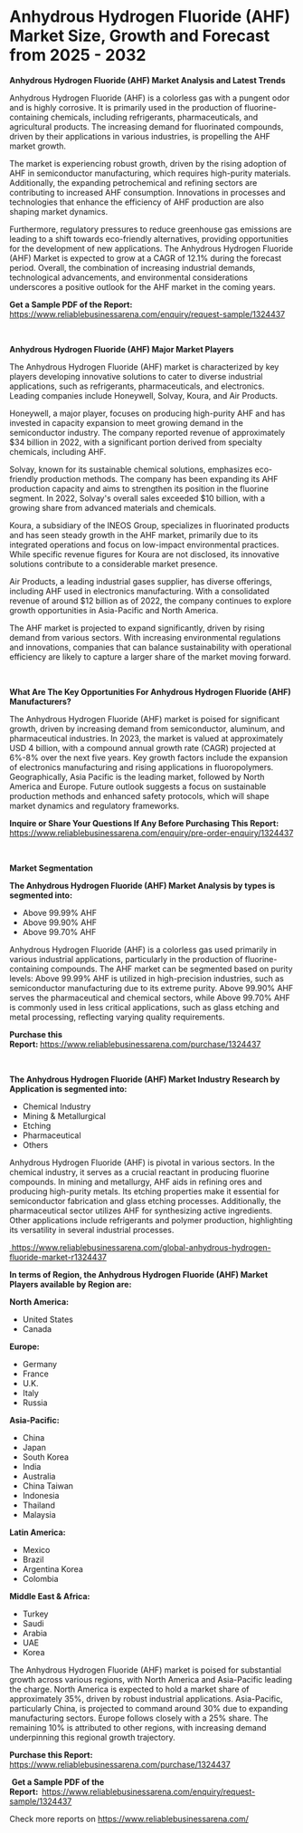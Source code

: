 <p><h1>Anhydrous Hydrogen Fluoride (AHF) Market Size, Growth and Forecast from 2025 - 2032</h1></p><p><strong>Anhydrous Hydrogen Fluoride (AHF) Market Analysis and Latest Trends</strong></p>
<p><p>Anhydrous Hydrogen Fluoride (AHF) is a colorless gas with a pungent odor and is highly corrosive. It is primarily used in the production of fluorine-containing chemicals, including refrigerants, pharmaceuticals, and agricultural products. The increasing demand for fluorinated compounds, driven by their applications in various industries, is propelling the AHF market growth.</p><p>The market is experiencing robust growth, driven by the rising adoption of AHF in semiconductor manufacturing, which requires high-purity materials. Additionally, the expanding petrochemical and refining sectors are contributing to increased AHF consumption. Innovations in processes and technologies that enhance the efficiency of AHF production are also shaping market dynamics.</p><p>Furthermore, regulatory pressures to reduce greenhouse gas emissions are leading to a shift towards eco-friendly alternatives, providing opportunities for the development of new applications. The Anhydrous Hydrogen Fluoride (AHF) Market is expected to grow at a CAGR of 12.1% during the forecast period. Overall, the combination of increasing industrial demands, technological advancements, and environmental considerations underscores a positive outlook for the AHF market in the coming years.</p></p>
<p><strong>Get a Sample PDF of the Report:&nbsp;</strong> <a href="https://www.reliablebusinessarena.com/enquiry/request-sample/1324437?utm_campaign=3170&utm_medium=2&utm_source=Github&utm_content=ia&utm_term=03042025&utm_id=anhydrous-hydrogen-fluoride-ahf">https://www.reliablebusinessarena.com/enquiry/request-sample/1324437</a></p>
<p>&nbsp;</p>
<p><strong>Anhydrous Hydrogen Fluoride (AHF) Major Market Players</strong></p>
<p><p>The Anhydrous Hydrogen Fluoride (AHF) market is characterized by key players developing innovative solutions to cater to diverse industrial applications, such as refrigerants, pharmaceuticals, and electronics. Leading companies include Honeywell, Solvay, Koura, and Air Products.</p><p>Honeywell, a major player, focuses on producing high-purity AHF and has invested in capacity expansion to meet growing demand in the semiconductor industry. The company reported revenue of approximately $34 billion in 2022, with a significant portion derived from specialty chemicals, including AHF.</p><p>Solvay, known for its sustainable chemical solutions, emphasizes eco-friendly production methods. The company has been expanding its AHF production capacity and aims to strengthen its position in the fluorine segment. In 2022, Solvay's overall sales exceeded $10 billion, with a growing share from advanced materials and chemicals.</p><p>Koura, a subsidiary of the INEOS Group, specializes in fluorinated products and has seen steady growth in the AHF market, primarily due to its integrated operations and focus on low-impact environmental practices. While specific revenue figures for Koura are not disclosed, its innovative solutions contribute to a considerable market presence.</p><p>Air Products, a leading industrial gases supplier, has diverse offerings, including AHF used in electronics manufacturing. With a consolidated revenue of around $12 billion as of 2022, the company continues to explore growth opportunities in Asia-Pacific and North America.</p><p>The AHF market is projected to expand significantly, driven by rising demand from various sectors. With increasing environmental regulations and innovations, companies that can balance sustainability with operational efficiency are likely to capture a larger share of the market moving forward.</p></p>
<p>&nbsp;</p>
<p><strong>What Are The Key Opportunities For Anhydrous Hydrogen Fluoride (AHF) Manufacturers?</strong></p>
<p><p>The Anhydrous Hydrogen Fluoride (AHF) market is poised for significant growth, driven by increasing demand from semiconductor, aluminum, and pharmaceutical industries. In 2023, the market is valued at approximately USD 4 billion, with a compound annual growth rate (CAGR) projected at 6%-8% over the next five years. Key growth factors include the expansion of electronics manufacturing and rising applications in fluoropolymers. Geographically, Asia Pacific is the leading market, followed by North America and Europe. Future outlook suggests a focus on sustainable production methods and enhanced safety protocols, which will shape market dynamics and regulatory frameworks.</p></p>
<p><strong>Inquire or Share Your Questions If Any Before Purchasing This Report:</strong> <a href="https://www.reliablebusinessarena.com/enquiry/pre-order-enquiry/1324437?utm_campaign=3170&utm_medium=2&utm_source=Github&utm_content=ia&utm_term=03042025&utm_id=anhydrous-hydrogen-fluoride-ahf">https://www.reliablebusinessarena.com/enquiry/pre-order-enquiry/1324437</a></p>
<p>&nbsp;</p>
<p><strong>Market Segmentation</strong></p>
<p><strong>The Anhydrous Hydrogen Fluoride (AHF) Market Analysis by types is segmented into:</strong></p>
<p><ul><li>Above 99.99% AHF</li><li>Above 99.90% AHF</li><li>Above 99.70% AHF</li></ul></p>
<p><p>Anhydrous Hydrogen Fluoride (AHF) is a colorless gas used primarily in various industrial applications, particularly in the production of fluorine-containing compounds. The AHF market can be segmented based on purity levels: Above 99.99% AHF is utilized in high-precision industries, such as semiconductor manufacturing due to its extreme purity. Above 99.90% AHF serves the pharmaceutical and chemical sectors, while Above 99.70% AHF is commonly used in less critical applications, such as glass etching and metal processing, reflecting varying quality requirements.</p></p>
<p><strong>Purchase this Report:&nbsp;</strong><a href="https://www.reliablebusinessarena.com/purchase/1324437?utm_campaign=3170&utm_medium=2&utm_source=Github&utm_content=ia&utm_term=03042025&utm_id=anhydrous-hydrogen-fluoride-ahf">https://www.reliablebusinessarena.com/purchase/1324437</a></p>
<p>&nbsp;</p>
<p><strong>The Anhydrous Hydrogen Fluoride (AHF) Market Industry Research by Application is segmented into:</strong></p>
<p><ul><li>Chemical Industry</li><li>Mining & Metallurgical</li><li>Etching</li><li>Pharmaceutical</li><li>Others</li></ul></p>
<p><p>Anhydrous Hydrogen Fluoride (AHF) is pivotal in various sectors. In the chemical industry, it serves as a crucial reactant in producing fluorine compounds. In mining and metallurgy, AHF aids in refining ores and producing high-purity metals. Its etching properties make it essential for semiconductor fabrication and glass etching processes. Additionally, the pharmaceutical sector utilizes AHF for synthesizing active ingredients. Other applications include refrigerants and polymer production, highlighting its versatility in several industrial processes.</p></p>
<p><a href="https://www.reliablebusinessarena.com/global-anhydrous-hydrogen-fluoride-market-r1324437?utm_campaign=3170&utm_medium=2&utm_source=Github&utm_content=ia&utm_term=03042025&utm_id=anhydrous-hydrogen-fluoride-ahf">&nbsp;https://www.reliablebusinessarena.com/global-anhydrous-hydrogen-fluoride-market-r1324437</a></p>
<p><strong>In terms of Region, the Anhydrous Hydrogen Fluoride (AHF) Market Players available by Region are:</strong></p>
<p>
    <p> <strong> North America: </strong>
        <ul>
            <li>United States</li>
            <li>Canada</li>
        </ul>
        </p> 
    <p> <strong> Europe: </strong>
        <ul>
            <li>Germany</li>
            <li>France</li>
            <li>U.K.</li>
            <li>Italy</li>
            <li>Russia</li>
        </ul>
        </p> 
    <p> <strong> Asia-Pacific: </strong>
        <ul>
            <li>China</li>
            <li>Japan</li>
            <li>South Korea</li>
            <li>India</li>
            <li>Australia</li>
            <li>China Taiwan</li>
            <li>Indonesia</li>
            <li>Thailand</li>
            <li>Malaysia</li>
        </ul>
        </p> 
    <p> <strong> Latin America: </strong>
        <ul>
            <li>Mexico</li>
            <li>Brazil</li>
            <li>Argentina Korea</li>
            <li>Colombia</li>
        </ul>
        </p> 
    <p> <strong> Middle East & Africa: </strong>
        <ul>
            <li>Turkey</li>
            <li>Saudi</li>
            <li>Arabia</li>
            <li>UAE</li>
            <li>Korea</li>
        </ul>
    </p>
    </p>
<p><p>The Anhydrous Hydrogen Fluoride (AHF) market is poised for substantial growth across various regions, with North America and Asia-Pacific leading the charge. North America is expected to hold a market share of approximately 35%, driven by robust industrial applications. Asia-Pacific, particularly China, is projected to command around 30% due to expanding manufacturing sectors. Europe follows closely with a 25% share. The remaining 10% is attributed to other regions, with increasing demand underpinning this regional growth trajectory.</p></p>
<p><strong>Purchase this Report: </strong><a href="https://www.reliablebusinessarena.com/purchase/1324437?utm_campaign=3170&utm_medium=2&utm_source=Github&utm_content=ia&utm_term=03042025&utm_id=anhydrous-hydrogen-fluoride-ahf">https://www.reliablebusinessarena.com/purchase/1324437</a></p>
<p>&nbsp;<strong>Get a Sample PDF of the Report:&nbsp;&nbsp;</strong><a href="https://www.reliablebusinessarena.com/enquiry/request-sample/1324437?utm_campaign=3170&utm_medium=2&utm_source=Github&utm_content=ia&utm_term=03042025&utm_id=anhydrous-hydrogen-fluoride-ahf">https://www.reliablebusinessarena.com/enquiry/request-sample/1324437</a></p>
<p><strong></strong></p>
<p>Check more reports on <a href="https://www.reliablebusinessarena.com/?utm_campaign=3170&utm_medium=2&utm_source=Github&utm_content=ia&utm_term=03042025&utm_id=anhydrous-hydrogen-fluoride-ahf">https://www.reliablebusinessarena.com/</a></p>